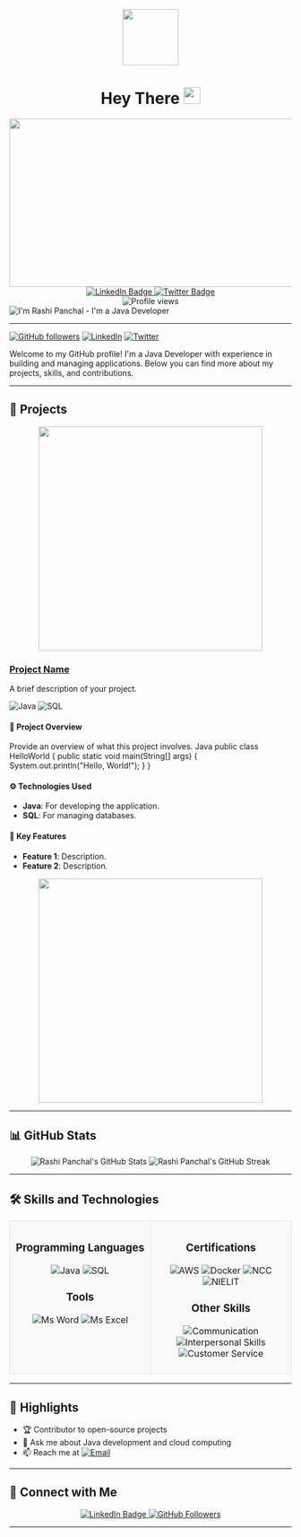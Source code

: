 
<div id="header" align="center">
  <img src="https://media.giphy.com/media/M9gbBd9nbDrOTu1Mqx/giphy.gif" width="100"/>
  <h1 align="center">
    Hey There 
    <img src="https://media.giphy.com/media/hvRJCLFzcasrR4ia7z/giphy.gif" width="30px"/>
  </h1>
</div>

<div align="center">
  <img src="https://media.giphy.com/media/26tn33aiTi1jkl6H6/giphy.gif" width="600" height="300"/>
</div>

<div id="badges" align="center">
  <a href="https://www.linkedin.com/in/tushar-panchal23/">
    <img src="https://img.shields.io/badge/LinkedIn-blue?style=for-the-badge&logo=linkedin&logoColor=white" alt="LinkedIn Badge"/>
  </a>
  <a href="https://twitter.com/yourtwitterhandle">
    <img src="https://img.shields.io/twitter/follow/yourtwitterhandle?label=Follow&style=for-the-badge&logo=twitter&logoColor=white" alt="Twitter Badge"/>
  </a>
</div>

<div id="profile-views" align="center">
  <img src="https://komarev.com/ghpvc/?username=tushar-ops23&style=flat-square&color=green" alt="Profile views"/>
</div>

<div align="left">
  <img src="https://readme-typing-svg.herokuapp.com?font=Architects+Daughter&color=22EBF7&size=40&center=false&lines=Hey!+I'm+Rashi....;I'm+a+Java+Developer....;" alt="I'm Rashi Panchal - I'm a Java Developer"/>
</div>

---

[![GitHub followers](https://img.shields.io/github/followers/Tushar-ops23?label=Follow&style=social)](https://github.com/Tushar-ops23)
[![LinkedIn](https://img.shields.io/badge/LinkedIn-Connect-blue)](https://www.linkedin.com/in/tushar-panchal23/)
[![Twitter](https://img.shields.io/twitter/follow/yourtwitterhandle?label=Follow&style=social)](https://twitter.com/yourtwitterhandle)

Welcome to my GitHub profile! I'm a Java Developer with experience in building and managing applications. Below you can find more about my projects, skills, and contributions.

---

## 🚀 Projects

<div align="center">
  <img src="https://media.giphy.com/media/3oKIPtjElfqwMOTbH2/giphy.gif" width="400" />
</div>

### [**Project Name**](#)
A brief description of your project.

![Java](https://img.shields.io/badge/Java-007396?style=for-the-badge&logo=java&logoColor=white) ![SQL](https://img.shields.io/badge/SQL-00758F?style=for-the-badge&logo=sql&logoColor=white)

#### 🎯 Project Overview
Provide an overview of what this project involves.
Java
public class HelloWorld {
    public static void main(String[] args) {
        System.out.println("Hello, World!");
    }
}

#### ⚙️ Technologies Used
- **Java**: For developing the application.
- **SQL**: For managing databases.

#### 🌟 Key Features
- **Feature 1**: Description.
- **Feature 2**: Description.

<div align="center">
  <img src="https://media.giphy.com/media/Ll22OhMLAlVDb8UQWe/giphy.gif" width="400" />
</div>

---

## 📊 GitHub Stats

<div align="center">
  <img src="https://github-readme-stats.vercel.app/api?username=Tushar-ops23&show_icons=true&theme=radical" alt="Rashi Panchal's GitHub Stats"/>
  <img src="https://github-readme-streak-stats.herokuapp.com/?user=Tushar-ops23&theme=radical" alt="Rashi Panchal's GitHub Streak"/>
</div>

---

## 🛠 Skills and Technologies

<div align="center">
  <table>
    <tr>
      <td width="50%" style="vertical-align:top; background-color:#f9f9f9; border: 1px solid #e1e4e8; padding: 10px;">
        <h3 align="center">Programming Languages</h3>
        <p align="center">
          <img src="https://img.shields.io/badge/Java-007396?style=for-the-badge&logo=java&logoColor=white" alt="Java"/>
          <img src="https://img.shields.io/badge/SQL-00758F?style=for-the-badge&logo=sql&logoColor=white" alt="SQL"/>
        </p>
        <h3 align="center">Tools</h3>
        <p align="center">
          <img src="https://img.shields.io/badge/Ms%20Word-2C2255?style=for-the-badge&logo=microsoft-word&logoColor=white" alt="Ms Word"/>
          <img src="https://img.shields.io/badge/Ms%20Excel-217346?style=for-the-badge&logo=microsoft-excel&logoColor=white" alt="Ms Excel"/>
        </p>
      </td>
      <td width="50%" style="vertical-align:top; background-color:#f9f9f9; border: 1px solid #e1e4e8; padding: 10px;">
        <h3 align="center">Certifications</h3>
        <p align="center">
          <img src="https://img.shields.io/badge/AWS-FF9900?style=for-the-badge&logo=amazon-aws&logoColor=white" alt="AWS"/>
          <img src="https://img.shields.io/badge/Docker-2496ED?style=for-the-badge&logo=docker&logoColor=white" alt="Docker"/>
          <img src="https://img.shields.io/badge/NCC-004080?style=for-the-badge&logo=ncc&logoColor=white" alt="NCC"/>
          <img src="https://img.shields.io/badge/NIELIT-0033A0?style=for-the-badge&logo=nielit&logoColor=white" alt="NIELIT"/>
        </p>
        <h3 align="center">Other Skills</h3>
        <p align="center">
          <img src="https://img.shields.io/badge/Communication-0078D4?style=for-the-badge&logo=communication&logoColor=white" alt="Communication"/>
          <img src="https://img.shields.io/badge/Interpersonal%20Skills-0078D4?style=for-the-badge&logo=interpersonal-skills&logoColor=white" alt="Interpersonal Skills"/>
          <img src="https://img.shields.io/badge/Customer%20Service-0078D4?style=for-the-badge&logo=customer-service&logoColor=white" alt="Customer Service"/>
        </p>
      </td>
    </tr>
  </table>
</div>

---

## 🌟 Highlights

- 🏆 Contributor to open-source projects
- 💬 Ask me about Java development and cloud computing
- 📫 Reach me at [![Email](https://img.shields.io/badge/Email-rashipanchal2003@gmail.com-red?style=flat-square&logo=gmail&logoColor=white)](mailto:rashipanchal2003@gmail.com)

---

## 🤝 Connect with Me

<div align="center">
  <a href="https://www.linkedin.com/in/tushar-panchal23/">
    <img src="https://img.shields.io/badge/LinkedIn-Connect-blue?style=for-the-badge&logo=linkedin&logoColor=white" alt="LinkedIn Badge"/>
  </a>
  <a href="https://github.com/Tushar-ops23">
    <img src="https://img.shields.io/github/followers/Tushar-ops23?label=Follow&style=social" alt="GitHub Followers"/>
  </a>
</div>

---
